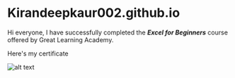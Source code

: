 # Kirandeepkaur002.github.io

Hi everyone, I have successfully completed the **_Excel for Beginners_** course offered by Great Learning Academy.

Here's my certificate

![alt text](https://olympus.mygreatlearning.com/courses/12583/certificate "image 1")




